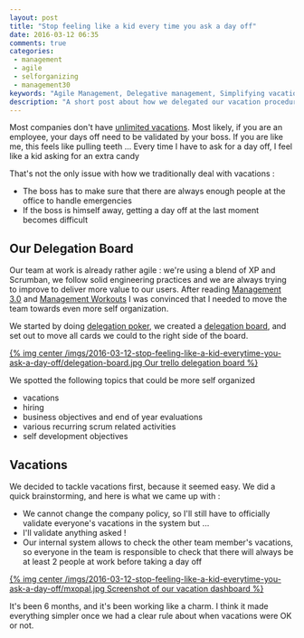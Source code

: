 ```yaml
---
layout: post
title: "Stop feeling like a kid every time you ask a day off"
date: 2016-03-12 06:35
comments: true
categories:
 - management
 - agile
 - selforganizing
 - management30
keywords: "Agile Management, Delegative management, Simplifying vacations"
description: "A short post about how we delegated our vacation procedure"
---
```

Most companies don't have [unlimited vacations](https://management30.com/product/workouts/performance-management/). Most likely, if you are an employee, your days off need to be validated by your boss. If you are like me, this feels like pulling teeth ... Every time I have to ask for a day off, I feel like a kid asking for an extra candy

That's not the only issue with how we traditionally deal with vacations :

* The boss has to make sure that there are always enough people at the office to handle emergencies
* If the boss is himself away, getting a day off at the last moment becomes difficult

## Our Delegation Board

Our team at work is already rather agile : we're using a blend of XP and Scrumban, we follow solid engineering practices and we are always trying to improve to deliver more value to our users. After reading [Management 3.0](http://www.amazon.com/Management-3-0-Developers-Developing-Addison-Wesley/dp/0321712471/ref=sr_1_1?tag=pbourgau-20&amp;ie=UTF8&qid=1457988177&sr=8-1&keywords=management+3.0) and [Management Workouts](https://management30.com/product/workouts/) I was convinced that I needed to move the team towards even more self organization.

We started by doing [delegation poker](https://management30.com/product/delegation-poker/), we created a [delegation board](https://management30.com/product/workouts/delegation-employee-engagement/), and set out to move all cards we could to the right side of the board.

[{% img center /imgs/2016-03-12-stop-feeling-like-a-kid-everytime-you-ask-a-day-off/delegation-board.jpg Our trello delegation board %}](/imgs/2016-03-12-stop-feeling-like-a-kid-everytime-you-ask-a-day-off/delegation-board-large.jpg)

We spotted the following topics that could be more self organized

* vacations
* hiring
* business objectives and end of year evaluations
* various recurring scrum related activities
* self development objectives

## Vacations

We decided to tackle vacations first, because it seemed easy. We did a quick brainstorming, and here is what we came up with :

* We cannot change the company policy, so I'll still have to officially validate everyone's vacations in the system but ...
* I'll validate anything asked !
* Our internal system allows to check the other team member's vacations, so everyone in the team is responsible to check that there will always be at least 2 people at work before taking a day off

[{% img center /imgs/2016-03-12-stop-feeling-like-a-kid-everytime-you-ask-a-day-off/mxopal.jpg Screenshot of our vacation dashboard %}](/imgs/2016-03-12-stop-feeling-like-a-kid-everytime-you-ask-a-day-off/mxopal.png)

It's been 6 months, and it's been working like a charm. I think it made everything simpler once we had a clear rule about when vacations were OK or not.